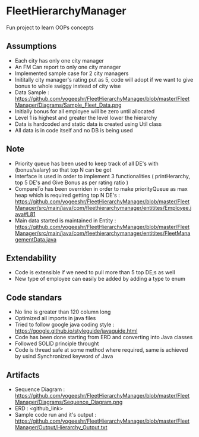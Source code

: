 # FleetHierarchyManager

Fun project to learn OOPs concepts


## Assumptions
* Each city has only one city manager
* An FM Can report to only one city manager
* Implemented sample case for 2 city managers
* Inititally city manager's rating put as 5, code will adopt if we want to give bonus to whole swiggy instead of city wise
* Data Sample : https://github.com/yogeeshr/FleetHierarchyManager/blob/master/FleetManager/Diagrams/Sample_Fleet_Data.png
* Initially bonus for all employee will be zero until allocated 
* Level 1 is highest and greater the level lower the hierarchy
* Data is hardcoded and static data is created using Util class
* All data is in code itself and no DB is being used

## Note
* Priority queue has been used to keep track of all DE's with (bonus/salary) so that top N can be got
* Interface is used in order to implement 3 functionalities ( printHerarchy, top 5 DE's and Give Bonus as per rating ratio )
* CompareTo has been overriden in order to make priorityQueue as max heap which is required getting top N DE's : https://github.com/yogeeshr/FleetHierarchyManager/blob/master/FleetManager/src/main/java/com/fleethierarchymanager/entitites/Employee.java#L81
* Main data started is maintained in Entity : https://github.com/yogeeshr/FleetHierarchyManager/blob/master/FleetManager/src/main/java/com/fleethierarchymanager/entitites/FleetManagementData.java

## Extendability 
* Code is extensible if we need to pull more than 5 top DE;s as well
* New type of employee can easily be added by adding a type to enum

## Code standars
* No line is greater than 120 column long
* Optimized all imports in java files
* Tried to follow google java coding style : https://google.github.io/styleguide/javaguide.html
* Code has been done starting from ERD and converting into Java classes
* Followed SOLID principle throught
* Code is thread safe at some method where required, same is achieved by usind Synchronized keyword of Java

## Artifacts 
* Sequence Diagram : https://github.com/yogeeshr/FleetHierarchyManager/blob/master/FleetManager/Diagrams/Sequence_Diagram.png
* ERD : <github_link>
* Sample code run and it's output : https://github.com/yogeeshr/FleetHierarchyManager/blob/master/FleetManager/Output/Hierarchy_Output.txt
